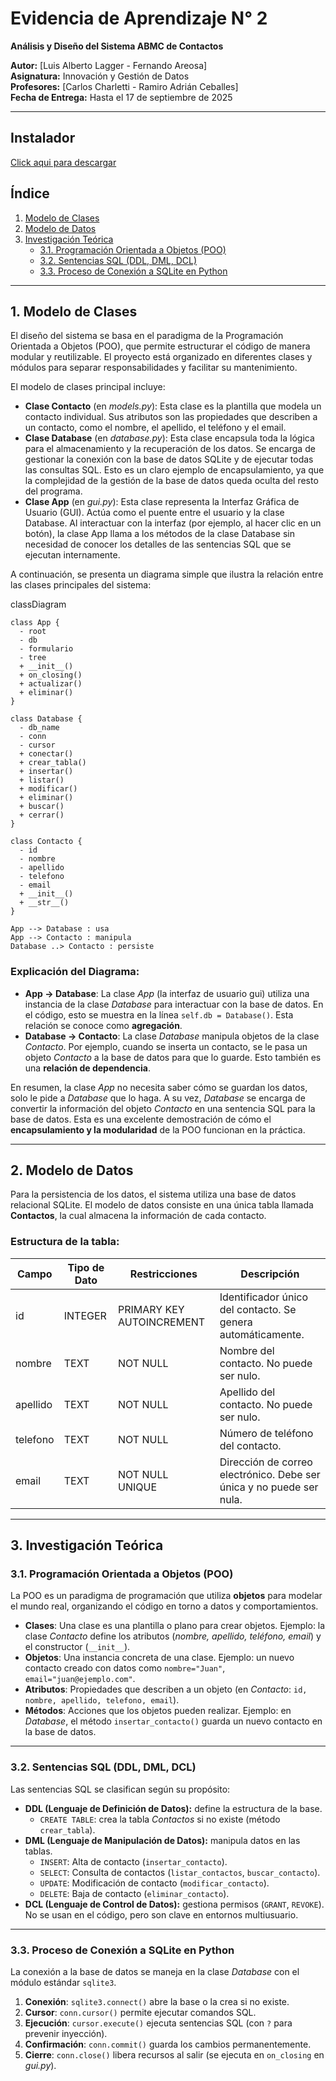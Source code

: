 # Evidencia de Aprendizaje N° 2

**Análisis y Diseño del Sistema ABMC de Contactos**

**Autor:** [Luis Alberto Lagger - Fernando Areosa]  
**Asignatura:** Innovación y Gestión de Datos  
**Profesores:** [Carlos Charletti - Ramiro Adrián Ceballes]  
**Fecha de Entrega:** Hasta el 17 de septiembre de 2025

---

## Instalador

[Click aqui para descargar](https://drive.google.com/file/d/1B06Xxp0Ywgqoo7_n9pbPmN_Z2dLpdUyl/view?usp=sharing)

## Índice

1. [Modelo de Clases](#1-modelo-de-clases)
2. [Modelo de Datos](#2-modelo-de-datos)
3. [Investigación Teórica](#3-investigación-teórica)
   - [3.1. Programación Orientada a Objetos (POO)](#31-programación-orientada-a-objetos-poo)
   - [3.2. Sentencias SQL (DDL, DML, DCL)](#32-sentencias-sql-ddl-dml-dcl)
   - [3.3. Proceso de Conexión a SQLite en Python](#33-proceso-de-conexión-a-sqlite-en-python)

---

## 1. Modelo de Clases

El diseño del sistema se basa en el paradigma de la Programación Orientada a Objetos (POO), que permite estructurar el código de manera modular y reutilizable. El proyecto está organizado en diferentes clases y módulos para separar responsabilidades y facilitar su mantenimiento.

El modelo de clases principal incluye:

- **Clase Contacto** (en _models.py_): Esta clase es la plantilla que modela un contacto individual. Sus atributos son las propiedades que describen a un contacto, como el nombre, el apellido, el teléfono y el email.
- **Clase Database** (en _database.py_): Esta clase encapsula toda la lógica para el almacenamiento y la recuperación de los datos. Se encarga de gestionar la conexión con la base de datos SQLite y de ejecutar todas las consultas SQL. Esto es un claro ejemplo de encapsulamiento, ya que la complejidad de la gestión de la base de datos queda oculta del resto del programa.
- **Clase App** (en _gui.py_): Esta clase representa la Interfaz Gráfica de Usuario (GUI). Actúa como el puente entre el usuario y la clase Database. Al interactuar con la interfaz (por ejemplo, al hacer clic en un botón), la clase App llama a los métodos de la clase Database sin necesidad de conocer los detalles de las sentencias SQL que se ejecutan internamente.

A continuación, se presenta un diagrama simple que ilustra la relación entre las clases principales del sistema:

classDiagram

    class App {
      - root
      - db
      - formulario
      - tree
      + __init__()
      + on_closing()
      + actualizar()
      + eliminar()
    }

    class Database {
      - db_name
      - conn
      - cursor
      + conectar()
      + crear_tabla()
      + insertar()
      + listar()
      + modificar()
      + eliminar()
      + buscar()
      + cerrar()
    }

    class Contacto {
      - id
      - nombre
      - apellido
      - telefono
      - email
      + __init__()
      + __str__()
    }

    App --> Database : usa
    App --> Contacto : manipula
    Database ..> Contacto : persiste

### Explicación del Diagrama:

- **App → Database**: La clase _App_ (la interfaz de usuario gui) utiliza una instancia de la clase _Database_ para interactuar con la base de datos. En el código, esto se muestra en la línea `self.db = Database()`. Esta relación se conoce como **agregación**.
- **Database → Contacto**: La clase _Database_ manipula objetos de la clase _Contacto_. Por ejemplo, cuando se inserta un contacto, se le pasa un objeto _Contacto_ a la base de datos para que lo guarde. Esto también es una **relación de dependencia**.

En resumen, la clase _App_ no necesita saber cómo se guardan los datos, solo le pide a _Database_ que lo haga. A su vez, _Database_ se encarga de convertir la información del objeto _Contacto_ en una sentencia SQL para la base de datos. Esta es una excelente demostración de cómo el **encapsulamiento y la modularidad** de la POO funcionan en la práctica.

---

## 2. Modelo de Datos

Para la persistencia de los datos, el sistema utiliza una base de datos relacional SQLite. El modelo de datos consiste en una única tabla llamada **Contactos**, la cual almacena la información de cada contacto.

### Estructura de la tabla:

| Campo    | Tipo de Dato | Restricciones             | Descripción                                                          |
| -------- | ------------ | ------------------------- | -------------------------------------------------------------------- |
| id       | INTEGER      | PRIMARY KEY AUTOINCREMENT | Identificador único del contacto. Se genera automáticamente.         |
| nombre   | TEXT         | NOT NULL                  | Nombre del contacto. No puede ser nulo.                              |
| apellido | TEXT         | NOT NULL                  | Apellido del contacto. No puede ser nulo.                            |
| telefono | TEXT         | NOT NULL                  | Número de teléfono del contacto.                                     |
| email    | TEXT         | NOT NULL UNIQUE           | Dirección de correo electrónico. Debe ser única y no puede ser nula. |

---

## 3. Investigación Teórica

### 3.1. Programación Orientada a Objetos (POO)

La POO es un paradigma de programación que utiliza **objetos** para modelar el mundo real, organizando el código en torno a datos y comportamientos.

- **Clases**: Una clase es una plantilla o plano para crear objetos. Ejemplo: la clase _Contacto_ define los atributos (_nombre, apellido, teléfono, email_) y el constructor (`__init__`).
- **Objetos**: Una instancia concreta de una clase. Ejemplo: un nuevo contacto creado con datos como `nombre="Juan"`, `email="juan@ejemplo.com"`.
- **Atributos**: Propiedades que describen a un objeto (en _Contacto_: `id, nombre, apellido, telefono, email`).
- **Métodos**: Acciones que los objetos pueden realizar. Ejemplo: en _Database_, el método `insertar_contacto()` guarda un nuevo contacto en la base de datos.

---

### 3.2. Sentencias SQL (DDL, DML, DCL)

Las sentencias SQL se clasifican según su propósito:

- **DDL (Lenguaje de Definición de Datos):** define la estructura de la base.
  - `CREATE TABLE`: crea la tabla _Contactos_ si no existe (método `crear_tabla`).
- **DML (Lenguaje de Manipulación de Datos):** manipula datos en las tablas.
  - `INSERT`: Alta de contacto (`insertar_contacto`).
  - `SELECT`: Consulta de contactos (`listar_contactos`, `buscar_contacto`).
  - `UPDATE`: Modificación de contacto (`modificar_contacto`).
  - `DELETE`: Baja de contacto (`eliminar_contacto`).
- **DCL (Lenguaje de Control de Datos):** gestiona permisos (`GRANT`, `REVOKE`). No se usan en el código, pero son clave en entornos multiusuario.

---

### 3.3. Proceso de Conexión a SQLite en Python

La conexión a la base de datos se maneja en la clase _Database_ con el módulo estándar `sqlite3`.

1. **Conexión**: `sqlite3.connect()` abre la base o la crea si no existe.
2. **Cursor**: `conn.cursor()` permite ejecutar comandos SQL.
3. **Ejecución**: `cursor.execute()` ejecuta sentencias SQL (con `?` para prevenir inyección).
4. **Confirmación**: `conn.commit()` guarda los cambios permanentemente.
5. **Cierre**: `conn.close()` libera recursos al salir (se ejecuta en `on_closing` en _gui.py_).
